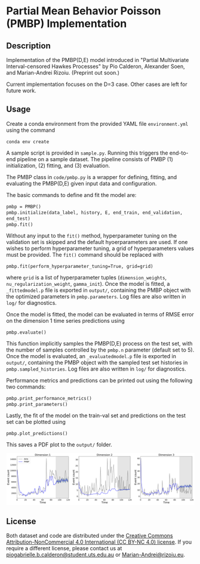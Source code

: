 # Partial Mean Behavior Poisson (PMBP) Implementation

## Description 

Implementation of the PMBP(D,E) model introduced in "Partial Multivariate Interval-censored Hawkes Processes" by Pio Calderon, Alexander Soen, and Marian-Andrei Rizoiu. (Preprint out soon.) 

Current implementation focuses on the D=3 case. Other cases are left for future work.

## Usage

Create a conda environment from the provided YAML file `environment.yml` using the command

```
conda env create
```

A sample script is provided in `sample.py`. Running this triggers the end-to-end pipeline on a sample dataset. The pipeline consists of PMBP (1) initialization, (2) fitting, and (3) evaluation.

The PMBP class in `code/pmbp.py` is a wrapper for defining, fitting, and evaluating the PMBP(D,E) given input data and configuration.

The basic commands to define and fit the model are:

```
pmbp = PMBP()
pmbp.initialize(data_label, history, E, end_train, end_validation, end_test)
pmbp.fit()
```

Without any input to the `fit()` method, hyperparameter tuning on the validation set is skipped and the default hyoerparameters are used. If one wishes to perform hyperparameter tuning, a grid of hyperparameters values must be provided. The `fit()` command should be replaced with

```
pmbp.fit(perform_hyperparameter_tuning=True, grid=grid)
```

where `grid` is a list of hyperparameter tuples (`dimension_weights`, `nu_regularization_weight`, `gamma_init`). Once the model is fitted, a `_fittedmodel.p` file is exported in `output/`, containing the PMBP object with the optimized parameters in `pmbp.parameters`. Log files are also written in `log/` for diagnostics.

Once the model is fitted, the model can be evaluated in terms of RMSE error on the dimension 1 time series predictions using

```
pmbp.evaluate()
```

This function implicitly samples the PMBP(D,E) process on the test set, with the number of samples controlled by the `pmbp.n` parameter (default set to 5). Once the model is evaluated, an `_evaluatedmodel.p` file is exported in `output/`, containing the PMBP object with the sampled test set histories in `pmbp.sampled_histories`. Log files are also written in `log/` for diagnostics.

Performance metrics and predictions can be printed out using the following two commands:

```
pmbp.print_performance_metrics()
pmbp.print_parameters()
```

Lastly, the fit of the model on the train-val set and predictions on the test set can be plotted using

```
pmbp.plot_predictions()
```

This saves a PDF plot to the `output/` folder.

![png](util/sample_E12.png)


## License

Both dataset and code are distributed under the [Creative Commons Attribution-NonCommercial 4.0 International (CC BY-NC 4.0) license](https://creativecommons.org/licenses/by-nc/4.0/). If you require a different license, please contact us at <piogabrielle.b.calderon@student.uts.edu.au>
or <Marian-Andrei@rizoiu.eu>.

